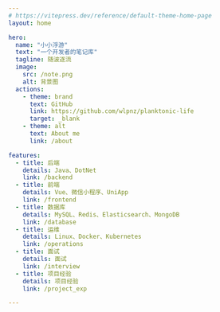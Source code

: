 ```yaml
---
# https://vitepress.dev/reference/default-theme-home-page
layout: home

hero:
  name: "小小浮游"
  text: "一个开发者的笔记库"
  tagline: 随波逐流
  image:
    src: /note.png
    alt: 背景图
  actions:
    - theme: brand
      text: GitHub
      link: https://github.com/wlpnz/planktonic-life
      target: _blank
    - theme: alt
      text: About me
      link: /about

features:
  - title: 后端
    details: Java、DotNet
    link: /backend
  - title: 前端
    details: Vue、微信小程序、UniApp
    link: /frontend
  - title: 数据库
    details: MySQL、Redis、Elasticsearch、MongoDB
    link: /database
  - title: 运维
    details: Linux、Docker、Kubernetes
    link: /operations
  - title: 面试
    details: 面试
    link: /interview
  - title: 项目经验
    details: 项目经验
    link: /project_exp

---
```


